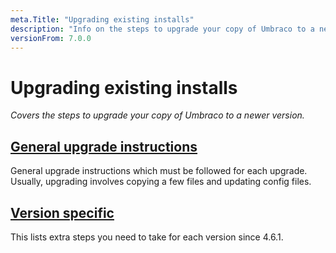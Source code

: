 ```yaml
---
meta.Title: "Upgrading existing installs"
description: "Info on the steps to upgrade your copy of Umbraco to a newer version"
versionFrom: 7.0.0
---
```


# Upgrading existing installs

_Covers the steps to upgrade your copy of Umbraco to a newer version._

## [General upgrade instructions](general.md)

General upgrade instructions which must be followed for each upgrade. Usually, upgrading involves copying a few files and updating config files.

## [Version specific](version-specific.md)

This lists extra steps you need to take for each version since 4.6.1.
